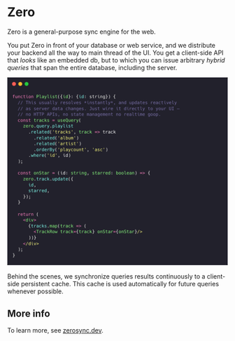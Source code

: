# Zero

Zero is a general-purpose sync engine for the web.

You put Zero in front of your database or web service, and we distribute your backend all the way to main thread of the UI. You get a client-side API that _looks_ like an embedded db, but to which you can issue arbitrary _hybrid queries_ that span the entire database, including the server.

![code sample](./code.png)

Behind the scenes, we synchronize queries results continuously to a client-side persistent cache. This cache is used automatically for future queries whenever possible.

## More info

To learn more, see [zerosync.dev](https://zerosync.dev/).
